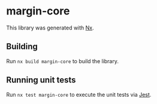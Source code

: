 # margin-core

This library was generated with [Nx](https://nx.dev).

## Building

Run `nx build margin-core` to build the library.

## Running unit tests

Run `nx test margin-core` to execute the unit tests via [Jest](https://jestjs.io).
